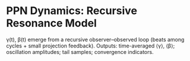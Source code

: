 
# PPN Dynamics: Recursive Resonance Model

γ(t), β(t) emerge from a recursive observer–observed loop (beats among cycles + small projection feedback).
Outputs: time-averaged ⟨γ⟩, ⟨β⟩; oscillation amplitudes; tail samples; convergence indicators.
